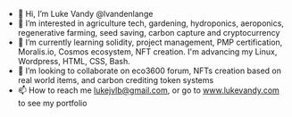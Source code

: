 - 👋 Hi, I’m Luke Vandy @lvandenlange
- 👀 I’m interested in agriculture tech, gardening, hydroponics, aeroponics, regenerative farming, seed saving, carbon capture and cryptocurrency
- 🌱 I’m currently learning solidity, project management, PMP certification, Moralis.io, Cosmos ecosystem, NFT creation. I'm advancing my Linux, Wordpress, HTML, CSS, Bash.   
- 💞️ I’m looking to collaborate on eco3600 forum, NFTs creation based on real world items, and carbon crediting token systems
- 📫 How to reach me lukejvlb@gmail.com, or go to www.lukevandy.com to see my portfolio

<!---
lvandenlange/lvandenlange is a ✨ special ✨ repository because its `README.md` (this file) appears on your GitHub profile.
You can click the Preview link to take a look at your changes.
--->
